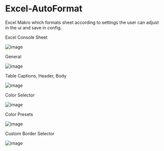 # Excel-AutoFormat
Excel Makro which formats sheet according to settings the user can adjust in the ui and save in config.

Excel Console Sheet

![image](https://user-images.githubusercontent.com/91200978/234191583-b3509ae4-d046-457d-af2f-1872fca62876.png)

General

![image](https://user-images.githubusercontent.com/91200978/234191643-19f93031-4f1d-4883-bc2e-d010c4e1e6d1.png)

Table Captions, Header, Body

![image](https://user-images.githubusercontent.com/91200978/234192752-3bfdcce6-a3ab-4b1e-bd74-dd9e7b2b56e9.png)

Color Selector

![image](https://user-images.githubusercontent.com/91200978/234192856-98ee166b-ff14-4b66-9e9f-b5e462eb7039.png)

Color Presets

![image](https://user-images.githubusercontent.com/91200978/234192910-1579e493-50ac-4f4b-8daa-54c7b01ede12.png)

Custom Border Selector

![image](https://user-images.githubusercontent.com/91200978/234192955-a1752538-f7ff-4c5f-932e-ee6f998a811e.png)
